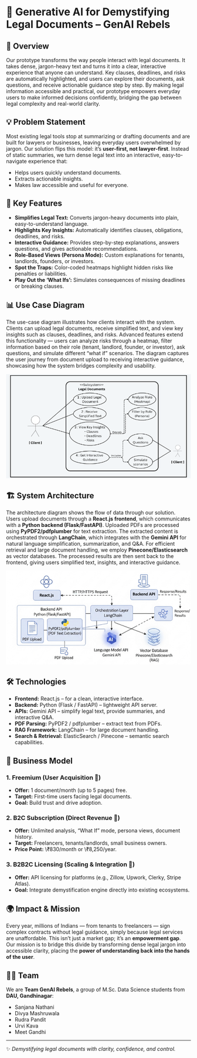 # 📜 Generative AI for Demystifying Legal Documents – GenAI Rebels

## 🚀 Overview

Our prototype transforms the way people interact with legal documents. It takes dense, jargon-heavy text and turns it into a clear, interactive experience that anyone can understand. Key clauses, deadlines, and risks are automatically highlighted, and users can explore their documents, ask questions, and receive actionable guidance step by step. By making legal information accessible and practical, our prototype empowers everyday users to make informed decisions confidently, bridging the gap between legal complexity and real-world clarity.

## 💡 Problem Statement

Most existing legal tools stop at summarizing or drafting documents and are built for lawyers or businesses, leaving everyday users overwhelmed by jargon. Our solution flips this model: it’s **user-first, not lawyer-first**. Instead of static summaries, we turn dense legal text into an interactive, easy-to-navigate experience that:

* Helps users quickly understand documents.
* Extracts actionable insights.
* Makes law accessible and useful for everyone.

## 🎯 Key Features

* **Simplifies Legal Text:** Converts jargon-heavy documents into plain, easy-to-understand language.
* **Highlights Key Insights:** Automatically identifies clauses, obligations, deadlines, and risks.
* **Interactive Guidance:** Provides step-by-step explanations, answers questions, and gives actionable recommendations.
* **Role-Based Views (Persona Mode):** Custom explanations for tenants, landlords, founders, or investors.
* **Spot the Traps:** Color-coded heatmaps highlight hidden risks like penalties or liabilities.
* **Play Out the ‘What Ifs’:** Simulates consequences of missing deadlines or breaking clauses.

## 📊 Use Case Diagram

The use-case diagram illustrates how clients interact with the system. Clients can upload legal documents, receive simplified text, and view key insights such as clauses, deadlines, and risks. Advanced features extend this functionality — users can analyze risks through a heatmap, filter information based on their role (tenant, landlord, founder, or investor), ask questions, and simulate different “what if” scenarios. The diagram captures the user journey from document upload to receiving interactive guidance, showcasing how the system bridges complexity and usability.

![Use Case Diagram](/Assets/use-case.png)
## 🏗️ System Architecture

The architecture diagram shows the flow of data through our solution. Users upload documents through a **React.js frontend**, which communicates with a **Python backend (Flask/FastAPI)**. Uploaded PDFs are processed using **PyPDF2/pdfplumber** for text extraction. The extracted content is orchestrated through **LangChain**, which integrates with the **Gemini API** for natural language simplification, summarization, and Q\&A. For efficient retrieval and large document handling, we employ **Pinecone/Elasticsearch** as vector databases. The processed results are then sent back to the frontend, giving users simplified text, insights, and interactive guidance.

![Architecture Diagram](/Assets/architecture.png)

## 🛠️ Technologies

* **Frontend:** React.js – for a clean, interactive interface.
* **Backend:** Python (Flask / FastAPI) – lightweight API server.
* **APIs:** Gemini API – simplify legal text, provide summaries, and interactive Q\&A.
* **PDF Parsing:** PyPDF2 / pdfplumber – extract text from PDFs.
* **RAG Framework:** LangChain – for large document handling.
* **Search & Retrieval:** ElasticSearch / Pinecone – semantic search capabilities.

## 💸 Business Model

### 1. Freemium (User Acquisition 🎣)

* **Offer:** 1 document/month (up to 5 pages) free.
* **Target:** First-time users facing legal documents.
* **Goal:** Build trust and drive adoption.

### 2. B2C Subscription (Direct Revenue 💼)

* **Offer:** Unlimited analysis, “What If” mode, persona views, document history.
* **Target:** Freelancers, tenants/landlords, small business owners.
* **Price Point:** \₹830/month or \₹8,250/year.

### 3. B2B2C Licensing (Scaling & Integration 🚀)

* **Offer:** API licensing for platforms (e.g., Zillow, Upwork, Clerky, Stripe Atlas).
* **Goal:** Integrate demystification engine directly into existing ecosystems.

## 🌍 Impact & Mission

Every year, millions of Indians — from tenants to freelancers — sign complex contracts without legal guidance, simply because legal services are unaffordable. This isn’t just a market gap; it’s an **empowerment gap**. Our mission is to bridge this divide by transforming dense legal jargon into accessible clarity, placing the **power of understanding back into the hands of the user**.

## 👩‍💻 Team

We are **Team GenAI Rebels**, a group of M.Sc. Data Science students from **DAU, Gandhinagar**:

* Sanjana Nathani
* Divya Mashruwala
* Rudra Pandit
* Urvi Kava
* Meet Gandhi

---

✨ *Demystifying legal documents with clarity, confidence, and control.*
